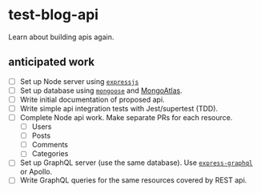 # test-blog-api

Learn about building apis again.

## anticipated work

- [ ] Set up Node server using [`expressjs`](https://github.com/expressjs/expressjs.com)
- [ ] Set up database using [`mongoose`]() and [MongoAtlas](https://www.mongodb.com/cloud/atlas).
- [ ] Write initial documentation of proposed api.
- [ ] Write simple api integration tests with Jest/supertest (TDD).
- [ ] Complete Node api work. Make separate PRs for each resource.
  - [ ] Users
  - [ ] Posts
  - [ ] Comments
  - [ ] Categories
- [ ] Set up GraphQL server (use the same database). Use [`express-graphql`](https://github.com/graphql/express-graphql) or Apollo.
- [ ] Write GraphQL queries for the same resources covered by REST api.
